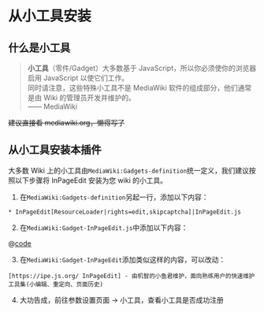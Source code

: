 # 从小工具安装

## 什么是小工具

> **小工具**（零件/Gadget）大多数基于 JavaScript，所以你必须使你的浏览器启用 JavaScript 以使它们工作。<br>
> 同时请注意，这些特殊小工具不是 MediaWiki 软件的组成部分，他们通常是由 Wiki 的管理员开发并维护的。<br>
> —— MediaWiki

~~建议直接看 mediawiki.org，懒得写了~~

## 从小工具安装本插件

大多数 Wiki 上的小工具由`MediaWiki:Gadgets-definition`统一定义，我们建议按照以下步骤将 InPageEdit 安装为您 wiki 的小工具。

1. 在`MediaWiki:Gadgets-definition`另起一行，添加以下内容：

```wiki
* InPageEdit[ResourceLoader|rights=edit,skipcaptcha]|InPageEdit.js
```

2. 在`MediaWiki:Gadget-InPageEdit.js`中添加以下内容：

@[code](@src/.vuepress/components/install.js)

3. 在`MediaWiki:Gadget-InPageEdit`添加类似这样的内容，可以改动：

```wiki
[https://ipe.js.org/ InPageEdit] - 由机智的小鱼君维护，面向熟练用户的快速维护工具集(小编辑、重定向、页面历史)
```

4. 大功告成，前往参数设置页面 → 小工具，查看小工具是否成功注册
